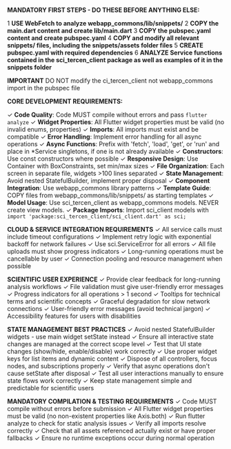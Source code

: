 **MANDATORY FIRST STEPS - DO THESE BEFORE ANYTHING ELSE:**

1 **USE WebFetch to analyze webapp_commons/lib/snippets/**
2 **COPY the main.dart content and create lib/main.dart**
3 **COPY the pubspec.yaml content and create pubspec.yaml**
4 **COPY and modify all relevant snippets/ files, including the snippets/assets folder files**
5 **CREATE pubspec.yaml with required dependencies**
6 **ANALYZE Service functions contained in the sci_tercen_client package as well as examples of it in the snippets folder**

**IMPORTANT** DO NOT modify the ci_tercen_client not webapp_commons import in the pubspec file

**CORE DEVELOPMENT REQUIREMENTS:**

✓ **Code Quality**: Code MUST compile without errors and pass `flutter analyze`
✓ **Widget Properties**: All Flutter widget properties must be valid (no invalid enums, properties)
✓ **Imports**: All imports must exist and be compatible
✓ **Error Handling**: Implement error handling for all async operations
✓ **Async Functions**: Prefix with 'fetch', 'load', 'get', or 'run' and place in *Service singletons, if one is not already available
✓ **Constructors**: Use const constructors where possible
✓ **Responsive Design**: Use Container with BoxConstraints, set min/max sizes
✓ **File Organization**: Each screen in separate file, widgets >100 lines separated
✓ **State Management**: Avoid nested StatefulBuilder, implement proper disposal
✓ **Component Integration**: Use webapp_commons library patterns
✓ **Template Guide**: COPY files from webapp_commons/lib/snippets/ as starting templates
✓ **Model Usage**: Use sci_tercen_client as webapp_commons models. NEVER create view models.
✓ **Package Imports**: Import sci_client models with `import 'package:sci_tercen_client/sci_client.dart' as sci;`


**CLOUD & SERVICE INTEGRATION REQUIREMENTS**
✓ All service calls must include timeout configurations
✓ Implement retry logic with exponential backoff for network failures
✓ Use sci.ServiceError for all errors
✓ All file uploads must show progress indicators
✓ Long-running operations must be cancellable by user
✓ Connection pooling and resource management when possible


**SCIENTIFIC USER EXPERIENCE**
✓ Provide clear feedback for long-running analysis workflows
✓ File validation must give user-friendly error messages
✓ Progress indicators for all operations > 1 second
✓ Tooltips for technical terms and scientific concepts
✓ Graceful degradation for slow network connections
✓ User-friendly error messages (avoid technical jargon)
✓ Accessibility features for users with disabilities

**STATE MANAGEMENT BEST PRACTICES**
✓ Avoid nested StatefulBuilder widgets - use main widget setState instead
✓ Ensure all interactive state changes are managed at the correct scope level
✓ Test that UI state changes (show/hide, enable/disable) work correctly
✓ Use proper widget keys for list items and dynamic content
✓ Dispose of all controllers, focus nodes, and subscriptions properly
✓ Verify that async operations don't cause setState after disposal
✓ Test all user interactions manually to ensure state flows work correctly
✓ Keep state management simple and predictable for scientific users

**MANDATORY COMPILATION & TESTING REQUIREMENTS**
✓ Code MUST compile without errors before submission
✓ All Flutter widget properties must be valid (no non-existent properties like Axis.both)
✓ Run flutter analyze to check for static analysis issues
✓ Verify all imports resolve correctly
✓ Check that all assets referenced actually exist or have proper fallbacks
✓ Ensure no runtime exceptions occur during normal operation

